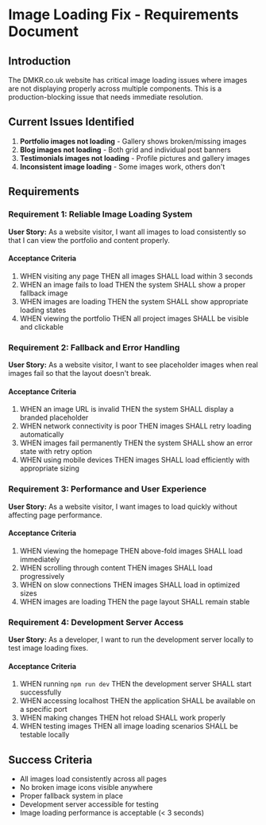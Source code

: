 # Image Loading Fix - Requirements Document

## Introduction

The DMKR.co.uk website has critical image loading issues where images are not displaying properly across multiple components. This is a production-blocking issue that needs immediate resolution.

## Current Issues Identified

1. **Portfolio images not loading** - Gallery shows broken/missing images
2. **Blog images not loading** - Both grid and individual post banners
3. **Testimonials images not loading** - Profile pictures and gallery images
4. **Inconsistent image loading** - Some images work, others don't

## Requirements

### Requirement 1: Reliable Image Loading System

**User Story:** As a website visitor, I want all images to load consistently so that I can view the portfolio and content properly.

#### Acceptance Criteria

1. WHEN visiting any page THEN all images SHALL load within 3 seconds
2. WHEN an image fails to load THEN the system SHALL show a proper fallback image
3. WHEN images are loading THEN the system SHALL show appropriate loading states
4. WHEN viewing the portfolio THEN all project images SHALL be visible and clickable

### Requirement 2: Fallback and Error Handling

**User Story:** As a website visitor, I want to see placeholder images when real images fail so that the layout doesn't break.

#### Acceptance Criteria

1. WHEN an image URL is invalid THEN the system SHALL display a branded placeholder
2. WHEN network connectivity is poor THEN images SHALL retry loading automatically
3. WHEN images fail permanently THEN the system SHALL show an error state with retry option
4. WHEN using mobile devices THEN images SHALL load efficiently with appropriate sizing

### Requirement 3: Performance and User Experience

**User Story:** As a website visitor, I want images to load quickly without affecting page performance.

#### Acceptance Criteria

1. WHEN viewing the homepage THEN above-fold images SHALL load immediately
2. WHEN scrolling through content THEN images SHALL load progressively
3. WHEN on slow connections THEN images SHALL load in optimized sizes
4. WHEN images are loading THEN the page layout SHALL remain stable

### Requirement 4: Development Server Access

**User Story:** As a developer, I want to run the development server locally to test image loading fixes.

#### Acceptance Criteria

1. WHEN running `npm run dev` THEN the development server SHALL start successfully
2. WHEN accessing localhost THEN the application SHALL be available on a specific port
3. WHEN making changes THEN hot reload SHALL work properly
4. WHEN testing images THEN all image loading scenarios SHALL be testable locally

## Success Criteria

- All images load consistently across all pages
- No broken image icons visible anywhere
- Proper fallback system in place
- Development server accessible for testing
- Image loading performance is acceptable (< 3 seconds)